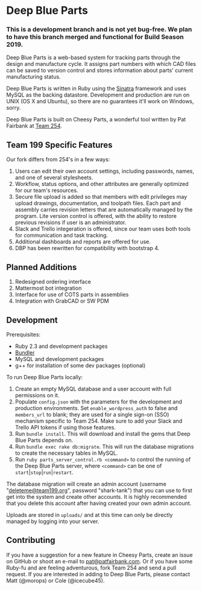 Deep Blue Parts
===========

### This is a development branch and is not yet bug-free. We plan to have this branch merged and functional for Build Season 2019.

Deep Blue Parts is a web-based system for tracking parts through the design and manufacture cycle. It assigns
part numbers with which CAD files can be saved to version control and stores information about parts'
current manufacturing status.

Deep Blue Parts is written in Ruby using the [Sinatra](http://sinatrarb.com) framework and uses MySQL as the
backing datastore. Development and production are run on UNIX (OS X and Ubuntu), so there are no guarantees
it'll work on Windows, sorry.

Deep Blue Parts is built on Cheesy Parts, a wonderful tool written by Pat Fairbank at [Team 254](https://github.com/Team254).

## Team 199 Specific Features

Our fork differs from 254's in a few ways:

1. Users can edit their own account settings, including passwords, names, and one of several stylesheets.
1. Workflow, status options, and other attributes are generally optimized for our team's resources.
1. Secure file upload is added so that members with edit privileges may upload drawings, documentation, and toolpath files. Each part and assembly carries revision letters that are automatically managed by the program. Lite version control is offered, with the ability to restore previous revisions if user is an administrator.
1. Slack and Trello integeration is offered, since our team uses both tools for communication and task tracking.
1. Additional dashboards and reports are offered for use.
1. DBP has been rewritten for compatibility with bootstrap 4.

## Planned Additions
1. Redesigned ordering interface
1. Mattermost bot integration
1. Interface for use of COTS parts in assemblies
1. Integration with GrabCAD or SW PDM

## Development

Prerequisites:

* Ruby 2.3 and development packages
* [Bundler](http://gembundler.com)
* MySQL and development packages
* g++ for installation of some dev packages (optional)

To run Deep Blue Parts locally:

1. Create an empty MySQL database and a user account with full permissions on it.
1. Populate `config.json` with the parameters for the development and production environments. Set
`enable_wordpress_auth` to false and `members_url` to blank; they are used for a single sign-on (SSO)
mechanism specific to Team 254. Make sure to add your Slack and Trello API tokens if using those features.
1. Run `bundle install`. This will download and install the gems that Deep Blue Parts depends on.
1. Run `bundle exec rake db:migrate`. This will run the database migrations to create the necessary tables in
MySQL.
1. Run `ruby parts_server_control.rb <command>` to control the running of the Deep Blue Parts server, where
`<command>` can be one of `start`|`stop`|`run`|`restart`.

The database migration will create an admin account (username "deleteme@team199.org", password "shark-tank")
that you can use to first get into the system and create other accounts. It is highly recommended that you
delete this account after having created your own admin account.

Uploads are stored in `uploads/` and at this time can only be directly managed by logging into your server.

## Contributing

If you have a suggestion for a new feature in Cheesy Parts, create an issue on GitHub or shoot an e-mail to
[pat@patfairbank.com](mailto:pat@patfairbank.com). Or if you have some Ruby-fu and are feeling adventurous,
fork Team 254 and send a pull request. If you are interested in adding to Deep Blue Parts, please contact Matt (@morops) or Cole (@icecube45).
